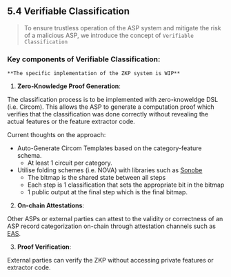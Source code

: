 ## 5.4 Verifiable Classification

> To ensure trustless operation of the ASP system and mitigate the risk of a malicious ASP,
> we introduce the concept of `Verifiable Classification`

### Key components of Verifiable Classification:

```admonish warning Title="Work in Progress"
**The specific implementation of the ZKP system is WIP**
```

1. **Zero-Knowledge Proof Generation**:

The classification process is to be implemented with zero-knoweldge DSL (i.e. Circom). This allows
the ASP to generate a computation proof which verifies that the classification was done correctly
without revealing the actual features or the feature extractor code.

Current thoughts on the approach:

- Auto-Generate Circom Templates based on the category-feature schema.
  - At least 1 circuit per category.
- Utilise folding schemes (i.e. NOVA) with libraries such as [Sonobe](https://github.com/privacy-scaling-explorations/sonobe)
  - The bitmap is the shared state between all steps
  - Each step is 1 classification that sets the appropriate bit in the bitmap
  - 1 public output at the final step which is the final bitmap.

2. **On-chain Attestations**:

Other ASPs or external parties can attest to the validity or correctness of an ASP record categorization
on-chain through attestation channels such as [EAS](https://attest.org/).

3. **Proof Verification**:

External parties can verify the ZKP without accessing private features or extractor code.
